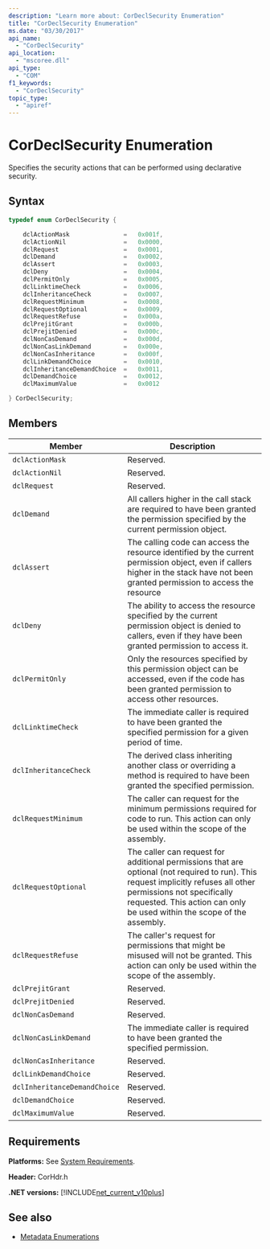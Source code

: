 ```yaml
---
description: "Learn more about: CorDeclSecurity Enumeration"
title: "CorDeclSecurity Enumeration"
ms.date: "03/30/2017"
api_name:
  - "CorDeclSecurity"
api_location:
  - "mscoree.dll"
api_type:
  - "COM"
f1_keywords:
  - "CorDeclSecurity"
topic_type:
  - "apiref"
---
```

# CorDeclSecurity Enumeration

Specifies the security actions that can be performed using declarative security.

## Syntax

```cpp
typedef enum CorDeclSecurity {

    dclActionMask               =   0x001f,
    dclActionNil                =   0x0000,
    dclRequest                  =   0x0001,
    dclDemand                   =   0x0002,
    dclAssert                   =   0x0003,
    dclDeny                     =   0x0004,
    dclPermitOnly               =   0x0005,
    dclLinktimeCheck            =   0x0006,
    dclInheritanceCheck         =   0x0007,
    dclRequestMinimum           =   0x0008,
    dclRequestOptional          =   0x0009,
    dclRequestRefuse            =   0x000a,
    dclPrejitGrant              =   0x000b,
    dclPrejitDenied             =   0x000c,
    dclNonCasDemand             =   0x000d,
    dclNonCasLinkDemand         =   0x000e,
    dclNonCasInheritance        =   0x000f,
    dclLinkDemandChoice         =   0x0010,
    dclInheritanceDemandChoice  =   0x0011,
    dclDemandChoice             =   0x0012,
    dclMaximumValue             =   0x0012

} CorDeclSecurity;
```

## Members

|Member|Description|
|------------|-----------------|
|`dclActionMask`|Reserved.|
|`dclActionNil`|Reserved.|
|`dclRequest`|Reserved.|
|`dclDemand`|All callers higher in the call stack are required to have been granted the permission specified by the current permission object.|
|`dclAssert`|The calling code can access the resource identified by the current permission object, even if callers higher in the stack have not been granted permission to access the resource|
|`dclDeny`|The ability to access the resource specified by the current permission object is denied to callers, even if they have been granted permission to access it.|
|`dclPermitOnly`|Only the resources specified by this permission object can be accessed, even if the code has been granted permission to access other resources.|
|`dclLinktimeCheck`|The immediate caller is required to have been granted the specified permission for a given period of time.|
|`dclInheritanceCheck`|The derived class inheriting another class or overriding a method is required to have been granted the specified permission.|
|`dclRequestMinimum`|The caller can request for the minimum permissions required for code to run. This action can only be used within the scope of the assembly.|
|`dclRequestOptional`|The caller can request for additional permissions that are optional (not required to run). This request implicitly refuses all other permissions not specifically requested. This action can only be used within the scope of the assembly.|
|`dclRequestRefuse`|The caller's request for permissions that might be misused will not be granted. This action can only be used within the scope of the assembly.|
|`dclPrejitGrant`|Reserved.|
|`dclPrejitDenied`|Reserved.|
|`dclNonCasDemand`|Reserved.|
|`dclNonCasLinkDemand`|The immediate caller is required to have been granted the specified permission.|
|`dclNonCasInheritance`|Reserved.|
|`dclLinkDemandChoice`|Reserved.|
|`dclInheritanceDemandChoice`|Reserved.|
|`dclDemandChoice`|Reserved.|
|`dclMaximumValue`|Reserved.|

## Requirements

 **Platforms:** See [System Requirements](../../get-started/system-requirements.md).

 **Header:** CorHdr.h

 **.NET versions:** [!INCLUDE[net_current_v10plus](../../../../includes/net-current-v10plus-md.md)]

## See also

- [Metadata Enumerations](metadata-enumerations.md)
